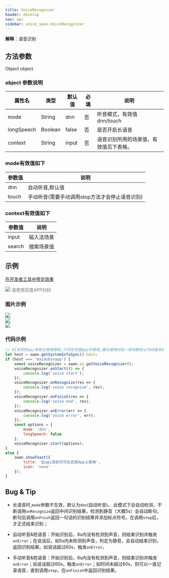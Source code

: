 ```yaml
---
title: VoiceRecognizer
header: develop
nav: api
sidebar: voice_swan-VoiceRecognizer
---
```



**解释**：语音识别

## 方法参数

Object object


### object 参数说明 

|属性名 |类型  |默认值 |必填|说明|
|---- | ---- | ---- |---- |---- |
|mode |String  |  dnn| 否  |听音模式，有效值dnn/touch|
|longSpeech   |Boolean  |   false | 否  |是否开启长语音|
|context |String  |   input|否  |语音识别所用的场景值，有效值见下表格。 |

### mode有效值如下

|参数值 |说明|
|---- | ---- |
|dnn| 自动听音,默认值 |
|touch| 手动听音(需要手动调用stop方法才会停止语音识别) |

### context有效值如下

|参数值 |说明|
|---- | ---- |
|input| 输入法场景|
|search|搜索场景值|

## 示例

 
<a href="swanide://fragment/d17a7dd720a33f268064ab9abd665b321581337654130" title="在开发者工具中预览效果" target="_self">在开发者工具中预览效果</a>

<div class='scan-code-container'>
    <img src="https://b.bdstatic.com/miniapp/assets/images/doc_demo/fragment_VoiceRecognizer.png" class="demo-qrcode-image" />
    <font color=#777 12px>请使用百度APP扫码</font>
</div>

### 图片示例 

<div class="m-doc-custom-examples">
    <div class="m-doc-custom-examples-correct">
        <img src="https://b.bdstatic.com/miniapp/images/getVoiceRecognizer2.gif">
    </div>
    <div class="m-doc-custom-examples-correct">
        <img src="https://b.bdstatic.com/miniapp/images/getVoiceRecognizer3.gif">
    </div>
    <div class="m-doc-custom-examples-correct">
        <img src="https://b.bdstatic.com/miniapp/images/getVoiceRecognizer.gif">
    </div>     
</div>

### 代码示例 



```js
// AI系列的api有宿主使用限制,只可在百度App中使用,建议使用时加一层判断防止代码报未知错误
let host = swan.getSystemInfoSync().host;
if (host === 'baiduboxapp') {
    const voiceRecognizer = swan.ai.getVoiceRecognizer();
    voiceRecognizer.onStart(() => {
        console.log('voice start');
    });
    voiceRecognizer.onRecognize(res => {
        console.log('voice recognize', res);
    });
    voiceRecognizer.onFinish(res => {
        console.log('voice end', res);
    });
    voiceRecognizer.onError(err => {
        console.log('voice error', err);
    });
    const options = {
        mode: 'dnn',
        longSpeech: false
    };
    voiceRecognizer.start(options);
}
else {
    swan.showToast({
        title: '此api目前仅可在百度App上使用',
        icon: 'none'
    });
}
```


## Bug & Tip

*  长语音时,`mode`参数不生效，默认为`dnn`(自动听音)。 此模式下会自动检测，不断调用`onRecognize`返回中间识别结果，检测到静音（大概5s）会自动断句，断句后调用`onFnish`返回一句话的识别结果并添加标点符号。在调用`stop`后，才正式结束识别；

* 自动听音&短语音：开始识别后，8s内没有检测到声音，则结束识别并触发`onError`；在说话后，如5s内未检测到声音，判定为静音，会自动结束识别，返回识别结果。如说话超过60s，触发`onError`。

* 手动听音&短语音：开始识别后，8s内没有检测到声音，则结束识别并触发`onError`；如说话超过60s，触发`onError`；如时间未超过60s，则可以一直记录语音，直到调用`stop`，在`onFinish`中返回识别结果。